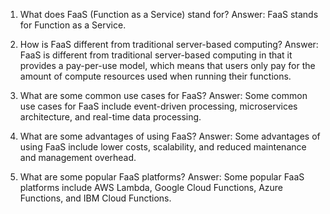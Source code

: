 1. What does FaaS (Function as a Service) stand for?
Answer: FaaS stands for Function as a Service.

2. How is FaaS different from traditional server-based computing?
Answer: FaaS is different from traditional server-based computing in that it provides a pay-per-use model, which means that users only pay for the amount of compute resources used when running their functions.

3. What are some common use cases for FaaS?
Answer: Some common use cases for FaaS include event-driven processing, microservices architecture, and real-time data processing.

4. What are some advantages of using FaaS?
Answer: Some advantages of using FaaS include lower costs, scalability, and reduced maintenance and management overhead.

5. What are some popular FaaS platforms?
Answer: Some popular FaaS platforms include AWS Lambda, Google Cloud Functions, Azure Functions, and IBM Cloud Functions.
